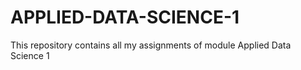 # APPLIED-DATA-SCIENCE-1
This repository contains all my assignments of module Applied Data Science 1
